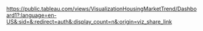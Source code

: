 https://public.tableau.com/views/VisualizationHousingMarketTrend/Dashboard1?:language=en-US&:sid=&:redirect=auth&:display_count=n&:origin=viz_share_link

